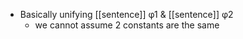 - Basically unifying [[sentence]] φ1 & [[sentence]] φ2
    - we cannot assume 2 constants are the same